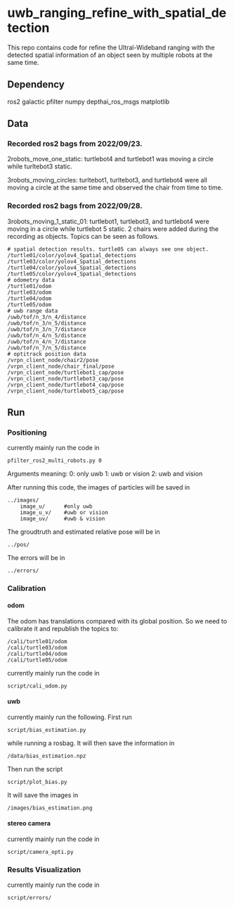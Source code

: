 # uwb_ranging_refine_with_spatial_detection
This repo contains code for refine the Ultral-Wideband ranging with the detected spatial information of an object seen by multiple robots at the same time.

## Dependency
<!-- TODO: add installation approaches -->
ros2 galactic
pfilter
numpy
depthai_ros_msgs
matplotlib

## Data
### Recorded ros2 bags from 2022/09/23. 

2robots_move_one_static: turtlebot4 and turtlebot1 was moving a circle while turltebot3 static. 

3robots_moving_circles: turltebot1, turltebot3, and turtlebot4 were all moving a circle at the same time and observed the chair from time to time.

### Recorded ros2 bags from 2022/09/28.
3robots_moving_1_static_01: turtlebot1, turtlebot3, and turtlebot4 were moving in a circle while turtlebot 5 static. 2 chairs were added during the recording as objects. Topics can be seen as follows.
```
# spatial detection results. turtle05 can always see one object.
/turtle01/color/yolov4_Spatial_detections
/turtle03/color/yolov4_Spatial_detections
/turtle04/color/yolov4_Spatial_detections
/turtle05/color/yolov4_Spatial_detections
# odometry data
/turtle01/odom
/turtle03/odom
/turtle04/odom
/turtle05/odom
# uwb range data
/uwb/tof/n_3/n_4/distance
/uwb/tof/n_3/n_5/distance
/uwb/tof/n_3/n_7/distance
/uwb/tof/n_4/n_5/distance
/uwb/tof/n_4/n_7/distance
/uwb/tof/n_7/n_5/distance
# optitrack position data
/vrpn_client_node/chair2/pose
/vrpn_client_node/chair_final/pose
/vrpn_client_node/turtlebot1_cap/pose
/vrpn_client_node/turtlebot3_cap/pose
/vrpn_client_node/turtlebot4_cap/pose
/vrpn_client_node/turtlebot5_cap/pose
```

## Run
### Positioning
<!-- TODO: update pf method for multi-robots -->
<!-- TODO: verify fusion pattern, for example, how many uwb ranges and spatial detections needed -->
currently mainly run the code in 
```
pfilter_ros2_multi_robots.py 0
```
Arguments meaning:
0: only uwb
1: uwb or vision
2: uwb and vision

After running this code, the images of particles will be saved in 
```
../images/
    image_u/      #only uwb
    image_u_v/    #uwb or vision
    image_uv/     #uwb & vision
```
The groudtruth and estimated relative pose will be in 
```
../pos/
```
The errors will be in 
```
../errors/
```

### Calibration
#### odom 
<!-- TODO: the code works, needs to record new odom data for the run pf-->
The odom has translations compared with its global position. So we need to calibrate it and republish the topics to:
```
/cali/turtle01/odom
/cali/turtle03/odom
/cali/turtle04/odom
/cali/turtle05/odom
```
currently mainly run the code in 
```
script/cali_odom.py
```
#### uwb

currently mainly run the following. First run 
```
script/bias_estimation.py
```
while running a rosbag. It will then save the information in

```
/data/bias_estimation.npz
```
Then run the script

```
script/plot_bias.py
```
It will save the images in

```
/images/bias_estimation.png
```



#### stereo camera
<!-- FIXME: bias are big, needs to check the code -->
currently mainly run the code in 
```
script/camera_opti.py
```

### Results Visualization
<!-- TODO: violin plot or rainbow plot -->
currently mainly run the code in 
```
script/errors/
```

